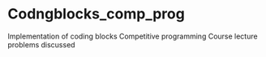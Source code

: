 # Codngblocks_comp_prog
Implementation of coding blocks Competitive programming Course lecture problems discussed
